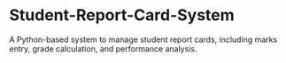 # Student-Report-Card-System
A Python-based system to manage student report cards, including marks entry, grade calculation, and performance analysis.
